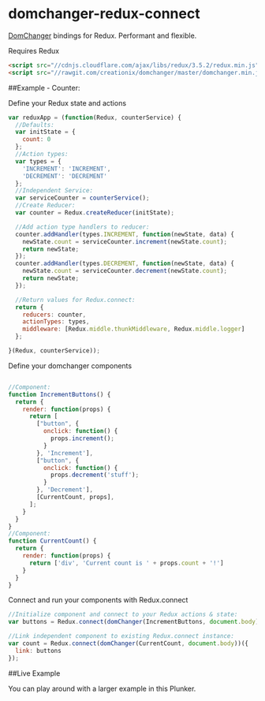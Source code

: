 # domchanger-redux-connect

[DomChanger](https://github.com/creationix/domchanger) bindings for Redux.
Performant and flexible.

Requires Redux

```html
<script src="//cdnjs.cloudflare.com/ajax/libs/redux/3.5.2/redux.min.js"></script>
<script src="//rawgit.com/creationix/domchanger/master/domchanger.min.js"></script>
```

##Example - Counter: 

Define your Redux state and actions

```javascript
var reduxApp = (function(Redux, counterService) {
  //Defaults:
  var initState = {
    count: 0
  };
  //Action types:
  var types = {
    'INCREMENT': 'INCREMENT',
    'DECREMENT': 'DECREMENT'
  };
  //Independent Service:
  var serviceCounter = counterService();
  //Create Reducer:
  var counter = Redux.createReducer(initState);

  //Add action type handlers to reducer:
  counter.addHandler(types.INCREMENT, function(newState, data) {
    newState.count = serviceCounter.increment(newState.count);
    return newState;
  });
  counter.addHandler(types.DECREMENT, function(newState, data) {
    newState.count = serviceCounter.decrement(newState.count);
    return newState;
  });

  //Return values for Redux.connect:
  return {
    reducers: counter,
    actionTypes: types,
    middleware: [Redux.middle.thunkMiddleware, Redux.middle.logger]
  };

}(Redux, counterService));
```

Define your domchanger components

```javascript

//Component:
function IncrementButtons() {
  return {
    render: function(props) {
      return [
        ["button", {
          onclick: function() {
            props.increment();
          }
        }, 'Increment'],
        ["button", {
          onclick: function() {
            props.decrement('stuff');
          }
        }, 'Decrement'],
        [CurrentCount, props],
      ];
    }
  }
}
//Component:
function CurrentCount() {
  return {
    render: function(props) {
      return ['div', 'Current count is ' + props.count + '!']
    }
  }
}
```

Connect and run your components with Redux.connect

```javascript
//Initialize component and connect to your Redux actions & state:
var buttons = Redux.connect(domChanger(IncrementButtons, document.body))(reduxApp).update();

//Link independent component to existing Redux.connect instance:
var count = Redux.connect(domChanger(CurrentCount, document.body))({
  link: buttons
});
```
##Live Example

You can play around with a larger example in this Plunker.
